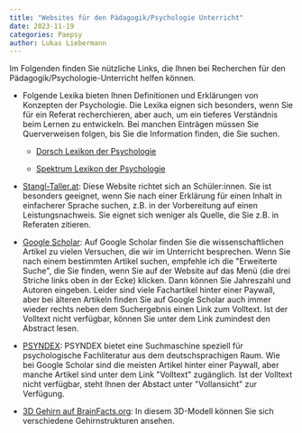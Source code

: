 ```yaml
---
title: "Websites für den Pädagogik/Psychologie Unterricht"
date: 2023-11-19
categories: Paepsy
author: Lukas Liebermann
---
```


Im Folgenden finden Sie nützliche Links, die Ihnen bei Recherchen für den
Pädagogik/Psychologie-Unterricht helfen können.

- Folgende Lexika bieten Ihnen Definitionen und Erklärungen von Konzepten der
  Psychologie. Die Lexika eignen sich besonders, wenn Sie für ein Referat
  recherchieren, aber auch, um ein tieferes Verständnis beim Lernen zu
  entwickeln. Bei manchen Einträgen müssen Sie Querverweisen folgen, bis Sie
  die Information finden, die Sie suchen.

  - [Dorsch Lexikon der Psychologie](https://dorsch.hogrefe.com/)

  - [Spektrum Lexikon der
    Psychologie](https://www.spektrum.de/lexikon/psychologie/)

- [Stangl-Taller.at](https://arbeitsblaetter.stangl-taller.at/PPP-such-maschine/):
  Diese Website richtet sich an Schüler:innen. Sie ist besonders geeignet, wenn
  Sie nach einer Erklärung für einen Inhalt in einfacherer Sprache suchen, z.B.
  in der Vorbereitung auf einen Leistungsnachweis. Sie eignet sich weniger als
  Quelle, die Sie z.B. in Referaten zitieren.

- [Google Scholar](https://scholar.google.de/): Auf Google Scholar finden Sie
  die wissenschaftlichen Artikel zu vielen Versuchen, die wir im Unterricht
  besprechen. Wenn Sie nach einem bestimmten Artikel suchen, empfehle ich die
  "Erweiterte Suche", die Sie finden, wenn Sie auf der Website auf das Menü
  (die drei Striche links oben in der Ecke) klicken. Dann können Sie Jahreszahl
  und Autoren eingeben. Leider sind viele Fachartikel hinter einer Paywall,
  aber bei älteren Artikeln finden Sie auf Google Scholar auch immer wieder
  rechts neben dem Suchergebnis einen Link zum Volltext. Ist der Volltext nicht
  verfügbar, können Sie unter dem Link zumindest den Abstract lesen.

- [PSYNDEX](https://psyndex.de/): PSYNDEX bietet eine Suchmaschine speziell
  für psychologische Fachliteratur aus dem deutschsprachigen Raum. Wie bei
  Google Scholar sind die meisten Artikel hinter einer Paywall, aber manche
  Artikel sind unter dem Link "Volltext" zugänglich. Ist der Volltext nicht
  verfügbar, steht Ihnen der Abstact unter "Vollansicht" zur Verfügung.

- [3D Gehirn auf BrainFacts.org](https://www.brainfacts.org/3d-brain): In
  diesem 3D-Modell können Sie sich verschiedene Gehirnstrukturen ansehen.
